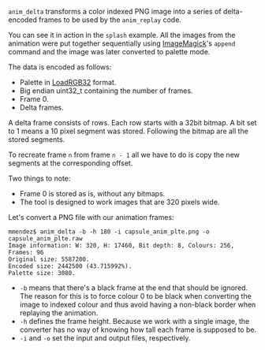 ```anim_delta``` transforms a color indexed PNG image into a series of delta-encoded frames to be used by the ```anim_replay``` code. 

You can see it in action in the ```splash``` example. All the images from the animation were put together sequentially using [ImageMagick](https://imagemagick.org/index.php)'s ```append``` command and the image was later converted to palette mode.

The data is encoded as follows:

* Palette in [LoadRGB32](http://amigadev.elowar.com/read/ADCD_2.1/Includes_and_Autodocs_3._guide/node02FB.html) format.
* Big endian uint32_t containing the number of frames.
* Frame 0.
* Delta frames.

A delta frame consists of rows. Each row starts with a 32bit bitmap. A bit set to 1 means a 10 pixel segment was stored. Following the bitmap are all the stored segments.

To recreate frame ```n``` from frame ```n - 1``` all we have to do is copy the new segments at the corresponding offset.

Two things to note:
* Frame 0 is stored as is, without any bitmaps.
* The tool is designed to work images that are 320 pixels wide.

Let's convert a PNG file with our animation frames:

```
mmendez$ anim_delta -b -h 180 -i capsule_anim_plte.png -o capsule_anim_plte.raw
Image information: W: 320, H: 17460, Bit depth: 8, Colours: 256, Frames: 96
Original size: 5587200.
Encoded size: 2442500 (43.715992%).
Palette size: 3080.
```

* ```-b``` means that there's a black frame at the end that should be ignored. The reason for this is to force colour 0 to be black when converting the image to indexed colour and thus avoid having a non-black border when replaying the animation.
* ```-h``` defines the frame height. Because we work with a single image, the converter has no way of knowing how tall each frame is supposed to be.
* ```-i``` and ```-o``` set the input and output files, respectively.
